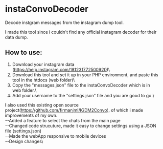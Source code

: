 # instaConvoDecoder

Decode instgram messages from the instagram dump tool.

I made this tool since i couldn't find any official instagram decoder for their data dump.

## How to use:

1. Download your instagram data (https://help.instagram.com/181231772500920)\
2. Download this tool and set it up in your PHP environment, and paste this tool in the htdocs (web folder)\
3. Copy the "messages.json" file to the instaConvoDecoder which is in web folder.\
4. Add your username to the "settings.json" file and you are good to go.\

I also used this existing open source project(https://github.com/firmanjml/IGDM2Convo), of which i made improvements of my own.\
--Added a feature to select the chats from the main page\
--Changed code strucuture, made it easy to change settings using a JSON file (settings.json)\
--Made the webApp responsive to mobile devices\
--Design changes\
